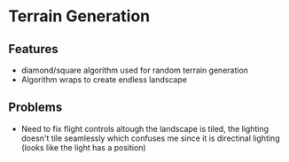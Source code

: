 # Terrain Generation
## Features
- diamond/square algorithm used for random terrain generation 
- Algorithm wraps to create endless landscape
## Problems
- Need to fix flight controls
altough the landscape is tiled, the lighting doesn't tile seamlessly which confuses me since it is directinal lighting (looks like the light has a position)
